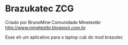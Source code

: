 Brazukatec ZCG
==============
Criado por BrunoMine
Comunidade Minetestbr
<http://www.minetestbr.blogspot.com.br>

Esse eh um aplicativo para o laptop cub do mod brazutec